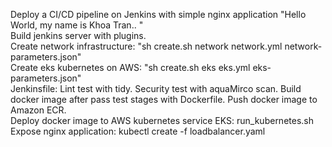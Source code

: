 Deploy a CI/CD pipeline on Jenkins with simple nginx application "Hello World, my name is Khoa Tran.. "                                    
Build jenkins server with plugins.                                                                                               
Create network infrastructure: "sh create.sh network network.yml network-parameters.json"                                                  
Create eks kubernetes on AWS: "sh create.sh eks eks.yml eks-parameters.json"                                                      
Jenkinsfile:                                                                                                                     Lint test with tidy. 
  Security test with aquaMirco scan.
  Build docker image after pass test stages with Dockerfile.
  Push docker image to Amazon ECR.                                                                                                          
Deploy docker image to AWS kubernetes service EKS: run_kubernetes.sh                                                                          
Expose nginx application: kubectl create -f loadbalancer.yaml


  
  



